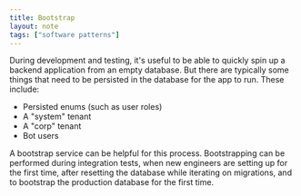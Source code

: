 ```yaml
---
title: Bootstrap
layout: note
tags: ["software patterns"]
---
```


During development and testing, it's useful to be able to quickly spin up a backend application from an empty database. But there are typically some things that need to be persisted in the database for the app to run. These include:

- Persisted enums (such as user roles)
- A "system" tenant
- A "corp" tenant
- Bot users

A bootstrap service can be helpful for this process. Bootstrapping can be performed during integration tests, when new engineers are setting up for the first time, after resetting the database while iterating on migrations, and to bootstrap the production database for the first time.
